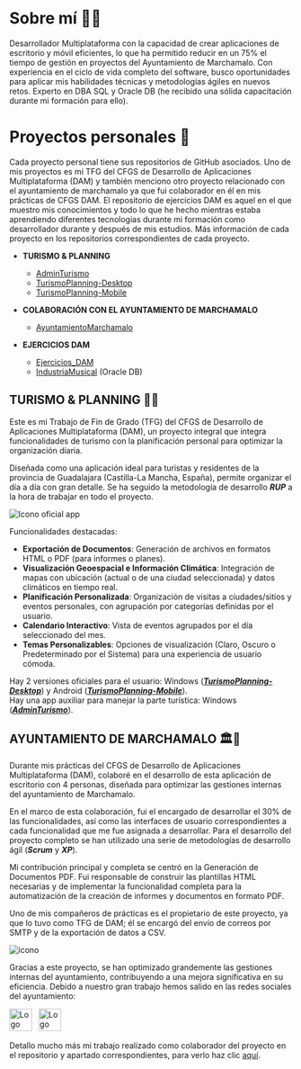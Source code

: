 # Sobre mí 👨‍💻
Desarrollador Multiplataforma con la capacidad de crear aplicaciones de escritorio y móvil eficientes, lo que ha permitido reducir en un 75% el tiempo de gestión en proyectos del Ayuntamiento de Marchamalo. Con experiencia en el ciclo de vida completo del software, busco oportunidades para aplicar mis habilidades técnicas y metodologías ágiles en nuevos retos. Experto en DBA SQL y Oracle DB (he recibido una sólida capacitación durante mi formación para ello).

# Proyectos personales 💼
Cada proyecto personal tiene sus repositorios de GitHub asociados. Uno de mis proyectos es mi TFG del CFGS de Desarrollo de Aplicaciones Multiplataforma (DAM) y también menciono otro proyecto relacionado con el ayuntamiento de marchamalo ya que fui colaborador 
en él en mis prácticas de CFGS DAM. El repositorio de ejercicios DAM es aquel en el que muestro mis conocimientos y todo lo que he hecho mientras estaba aprendiendo diferentes tecnologías durante mi formación como desarrollador durante y después de mis estudios. Más información de cada proyecto en los repositorios correspondientes de cada proyecto.     
  
- **TURISMO & PLANNING**  
  - [AdminTurismo](https://github.com/SergioR29/AdminTurismo)
  - [TurismoPlanning-Desktop](https://github.com/SergioR29/TurismoPlanning-Desktop)
  - [TurismoPlanning-Mobile](https://github.com/SergioR29/TurismoPlanning-Mobile)  
    
- **COLABORACIÓN CON EL AYUNTAMIENTO DE MARCHAMALO**  
  - [AyuntamientoMarchamalo](https://github.com/SergioR29/AyuntamientoMarchamalo)
    
    
- **EJERCICIOS DAM**  
  - [Ejercicios_DAM](https://github.com/SergioR29/Ejercicios_DAM)
  - [IndustriaMusical](https://github.com/SergioR29/PROYECTO_ORACLE) (Oracle DB)
    
## TURISMO & PLANNING 🏨📝

Este es mi Trabajo de Fin de Grado (TFG) del CFGS de Desarrollo de Aplicaciones Multiplataforma (DAM), un proyecto integral que integra funcionalidades de turismo con la planificación personal para optimizar la organización diaria.  

Diseñada como una aplicación ideal para turistas y residentes de la provincia de Guadalajara (Castilla-La Mancha, España), permite organizar el día a día con gran detalle. Se ha seguido la metodología de desarrollo **_RUP_** a la hora de trabajar en todo el proyecto.  

![Icono oficial app](https://github.com/user-attachments/assets/60a4ddd1-84e4-4c03-bf8c-2303d1b4754f)

Funcionalidades destacadas:

- **Exportación de Documentos**: Generación de archivos en formatos HTML o PDF (para informes o planes).
- **Visualización Geoespacial e Información Climática**: Integración de mapas con ubicación (actual o de una ciudad seleccionada) y datos climáticos en tiempo real.
- **Planificación Personalizada**: Organización de visitas a ciudades/sitios y eventos personales, con agrupación por categorías definidas por el usuario.
- **Calendario Interactivo**: Vista de eventos agrupados por el día seleccionado del mes.
- **Temas Personalizables**: Opciones de visualización (Claro, Oscuro o Predeterminado por el Sistema) para una experiencia de usuario cómoda.

Hay 2 versiones oficiales para el usuario: Windows ([**_TurismoPlanning-Desktop_**](https://github.com/SergioR29/TurismoPlanning-Desktop)) y Android ([**_TurismoPlanning-Mobile_**](https://github.com/SergioR29/TurismoPlanning-Mobile)).  
Hay una app auxiliar para manejar la parte turística: Windows ([**_AdminTurismo_**](https://github.com/SergioR29/AdminTurismo)).

## AYUNTAMIENTO DE MARCHAMALO 🏛️🏢

Durante mis prácticas del CFGS de Desarrollo de Aplicaciones Multiplataforma (DAM), colaboré en el desarrollo de esta aplicación de escritorio con 4 personas, diseñada para optimizar las gestiones internas del ayuntamiento de Marchamalo.

En el marco de esta colaboración, fui el encargado de desarrollar el 30% de las funcionalidades, así como las interfaces de usuario correspondientes a cada funcionalidad que me fue asignada a desarrollar. Para el desarrollo del proyecto completo se han utilizado una serie de metodologías de desarrollo ágil (**_Scrum_** y **_XP_**).

Mi contribución principal y completa se centró en la Generación de Documentos PDF. Fui responsable de construir las plantillas HTML necesarias y de implementar la funcionalidad completa para la automatización de la creación de informes y documentos en formato PDF.

Uno de mis compañeros de prácticas es el propietario de este proyecto, ya que lo tuvo como TFG de DAM; él se encargó del envío de correos por SMTP y de la exportación de datos a CSV.


![icono](https://github.com/user-attachments/assets/bbb46556-8048-4ffd-82fa-56f60876f87c)


Gracias a este proyecto, se han optimizado grandemente las gestiones internas del ayuntamiento, contribuyendo a una mejora significativa en su eficiencia.
Debido a nuestro gran trabajo hemos salido en las redes sociales del ayuntamiento:  
  
[<img src="https://upload.wikimedia.org/wikipedia/commons/e/e7/Instagram_logo_2016.svg" alt="Logo de Instagram" width="40" height="40">](https://www.instagram.com/p/DKb6KS6M-bp/?utm_source=ig_web_copy_link&igsh=MzRlODBiNWFlZA==)&nbsp;&nbsp;
[<img src="https://upload.wikimedia.org/wikipedia/commons/5/51/Facebook_f_logo_%282019%29.svg" alt="Logo de Facebook" width="40" height="40">](https://www.facebook.com/AytoMarchamalo/posts/-el-ayuntamiento-y-el-ies-brianda-de-mendoza-colaboran-para-desarrollar-nuevo-so/1148917313932060/)

Detallo mucho más mi trabajo realizado como colaborador del proyecto en el repositorio y apartado correspondientes, para verlo haz clic [aquí](https://github.com/SergioR29/AyuntamientoMarchamalo?tab=readme-ov-file#mi-contribuci%C3%B3n-y-responsabilidades).
<!--
**SergioR29/SergioR29** is a ✨ _special_ ✨ repository because its `README.md` (this file) appears on your GitHub profile.

Here are some ideas to get you started:

- 🔭 I’m currently working on ...
- 🌱 I’m currently learning ...
- 👯 I’m looking to collaborate on ...
- 🤔 I’m looking for help with ...
- 💬 Ask me about ...
- 📫 How to reach me: ...
- 😄 Pronouns: ...
- ⚡ Fun fact: ...
-->
